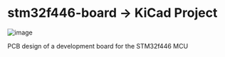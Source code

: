 # stm32f446-board → KiCad Project


![image](https://user-images.githubusercontent.com/68878626/181863803-55b557cc-ff1a-445b-9644-73beeba674cc.png)


PCB design of a development board for the STM32f446 MCU
